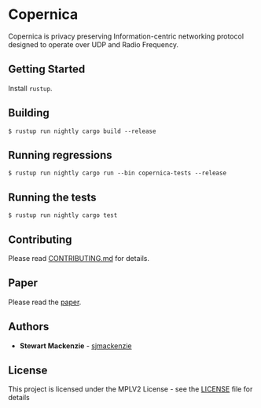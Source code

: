 # Copernica

Copernica is privacy preserving Information-centric networking protocol designed to operate over UDP and Radio Frequency.

## Getting Started

Install `rustup`.

## Building

`$ rustup run nightly cargo build --release`

## Running regressions

`$ rustup run nightly cargo run --bin copernica-tests --release`

## Running the tests

`$ rustup run nightly cargo test`

## Contributing

Please read [CONTRIBUTING.md](CONTRIBUTING.md) for details.

## Paper

Please read the [paper](https://fractalide.com/fractalide.pdf).

## Authors

* **Stewart Mackenzie** - [sjmackenzie](https://github.com/sjmackenzie)

## License

This project is licensed under the MPLV2 License - see the [LICENSE](LICENSE) file for details

